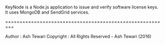 KeyNode is a Node.js application to issue and verify software license keys. It uses MongoDB and SendGrid services.

=========================================================

Author : Ash Tewari
Copyright : All Rights Reserved - Ash Tewari (2016)
